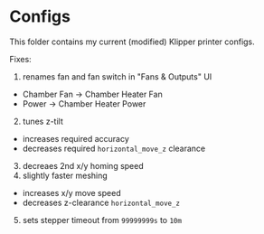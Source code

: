 # Configs

This folder contains my current (modified) Klipper printer configs.

Fixes:

 1. renames fan and fan switch in "Fans & Outputs" UI
   - Chamber Fan -> Chamber Heater Fan
   - Power -> Chamber Heater Power
 2. tunes z-tilt
   - increases required accuracy
   - decreases required `horizontal_move_z` clearance
 3. decreaes 2nd x/y homing speed
 4. slightly faster meshing
   - increases x/y move speed
   - decreases z-clearance `horizontal_move_z`
 5. sets stepper timeout from `99999999s` to `10m`
